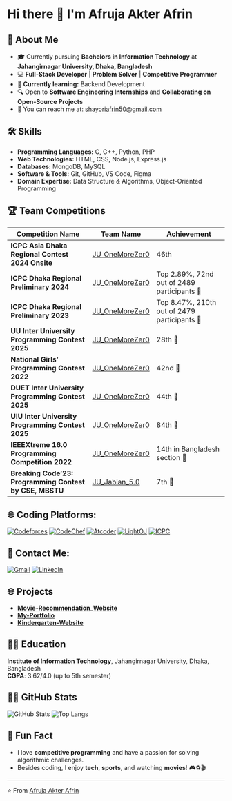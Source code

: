 # Hi there 👋 I'm Afruja Akter Afrin

## 🚀 About Me
- 🎓 Currently pursuing **Bachelors in Information Technology** at **Jahangirnagar University, Dhaka, Bangladesh**
- 💻 **Full-Stack Developer** | **Problem Solver** | **Competitive Programmer**
- 🌱 **Currently learning:** Backend Development
- 🔍 Open to **Software Engineering Internships** and **Collaborating on Open-Source Projects**
- 📧 You can reach me at: [shayoriafrin50@gmail.com](mailto:shayoriafrin50@gmail.com)

## 🛠️ Skills
- **Programming Languages:** C, C++, Python, PHP
- **Web Technologies:** HTML, CSS, Node.js, Express.js
- **Databases:** MongoDB, MySQL
- **Software & Tools:** Git, GitHub, VS Code, Figma
- **Domain Expertise:** Data Structure & Algorithms, Object-Oriented Programming

## 🏆 Team Competitions

| Competition Name | Team Name | Achievement |
| ---------------- | --------- | ----------- |
| **ICPC Asia Dhaka Regional Contest 2024 Onsite** | [JU_OneMoreZer0](https://bapsoj.org/contests/icpc-asia-dhaka-regional-contest-2024-onsite-round/standings) | 46th |
| **ICPC Dhaka Regional Preliminary 2024** | [JU_OneMoreZer0](https://bapsoj.org/contests/icpc-preliminary-dhaka-site-2024/standings) | Top 2.89%, 72nd out of 2489 participants 🥇 |
| **ICPC Dhaka Regional Preliminary 2023** | [JU_OneMoreZer0](https://bapsoj.org/contests/icpc-preliminary-dhaka-site-2024/standings) | Top 8.47%, 210th out of 2479 participants 🥉 |
| **UU Inter University Programming Contest 2025** | [JU_OneMoreZer0](https://toph.co/c/uttara-university-inter-university-2025/standings) | 28th 🎯 |
| **National Girls’ Programming Contest 2022** | [JU_OneMoreZer0](https://toph.co/c/national-girls-programming-contest-2022/standings) | 42nd 🎯 |
| **DUET Inter University Programming Contest 2025** | [JU_OneMoreZer0](https://toph.co/c/duet-inter-university-iupc-2025/standings) | 44th 🎯 |
| **UIU Inter University Programming Contest 2025** | [JU_OneMoreZer0](https://bapsoj.org/contests/uiu-inter-university-programming-contest-2025/standings) | 84th 🎯 |
| **IEEEXtreme 16.0 Programming Competition 2022** | [JU_OneMoreZer0](https://bapsoj.org/contests/icpc-preliminary-dhaka-site-2024/standings) | 14th in Bangladesh section 🎯 |
| **Breaking Code’23: Programming Contest by CSE, MBSTU** | [JU_Jabian_5.0](https://toph.co/c/mbstu-cse-inter-department-2023/standings) | 7th 🎯 |

## 🌐 Coding Platforms:
[![Codeforces](https://img.shields.io/badge/Codeforces-1533-cyan)](https://codeforces.com/profile/Afruja_Afrin) 
[![CodeChef](https://img.shields.io/badge/CodeChef-1733-blue)](https://www.codechef.com/users/afruja_afrin)
[![Atcoder](https://img.shields.io/badge/Atcoder-822-green)](https://atcoder.jp/users/Afruja_Afrin)
[![LightOJ](https://img.shields.io/badge/LightOJ-90%2B-orange)](https://lightoj.com/user/invisible)
[![ICPC](https://img.shields.io/badge/ICPC-Profile-darkblue)](https://icpc.global/private/profile/846017)

## 📱 Contact Me:
[![Gmail](https://img.shields.io/badge/Gmail-shayoriafrin50%40gmail.com-red)](mailto:shayoriafrin50@gmail.com)
[![LinkedIn](https://img.shields.io/badge/LinkedIn-Afruja_Afrin-blue)](https://www.linkedin.com/in/afruja-afrin50/)

## 🌐 Projects
- **[Movie-Recommendation_Website](https://github.com/Afruja-Afrin/Movie-Recommendation_Website)**
- **[My-Portfolio](https://github.com/Afruja-Afrin/My-Portfolio)**
- **[Kindergarten-Website](https://github.com/Afruja-Afrin/IWT-exam---KinderGarten-Website)**

## 🧑‍🎓 Education
**Institute of Information Technology**, Jahangirnagar University, Dhaka, Bangladesh  
**CGPA**: 3.62/4.0 (up to 5th semester)

## 🧑‍💻 GitHub Stats

![GitHub Stats](https://github-readme-stats.vercel.app/api?username=Afruja-Afrin&show_icons=true&theme=radical)
![Top Langs](https://github-readme-stats.vercel.app/api/top-langs/?username=Afruja-Afrin&layout=compact&theme=radical)

## 🌱 Fun Fact
- I love **competitive programming** and have a passion for solving algorithmic challenges.  
- Besides coding, I enjoy **tech**, **sports**, and watching **movies**! 🎮⚽🎬

---

⭐️ From [Afruja Akter Afrin](https://github.com/Afruja-Afrin)
